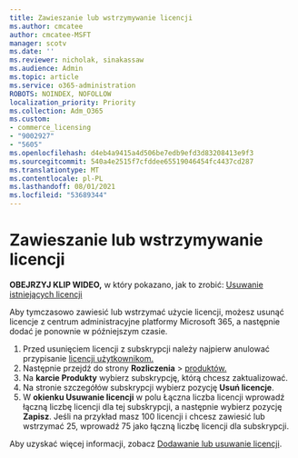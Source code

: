```yaml
---
title: Zawieszanie lub wstrzymywanie licencji
ms.author: cmcatee
author: cmcatee-MSFT
manager: scotv
ms.date: ''
ms.reviewer: nicholak, sinakassaw
ms.audience: Admin
ms.topic: article
ms.service: o365-administration
ROBOTS: NOINDEX, NOFOLLOW
localization_priority: Priority
ms.collection: Adm_O365
ms.custom:
- commerce_licensing
- "9002927"
- "5605"
ms.openlocfilehash: d4eb4a9415a4d506be7edb9efd3d83208413e9f3
ms.sourcegitcommit: 540a4e2515f7cfddee65519046454fc4437cd287
ms.translationtype: MT
ms.contentlocale: pl-PL
ms.lasthandoff: 08/01/2021
ms.locfileid: "53689344"
---
```

# <a name="suspend-or-pause-licenses"></a>Zawieszanie lub wstrzymywanie licencji

**OBEJRZYJ KLIP WIDEO,** w który pokazano, jak to zrobić: [Usuwanie istniejących licencji](https://go.microsoft.com/fwlink/p/?linkid=2154938)

Aby tymczasowo zawiesić lub wstrzymać użycie licencji, możesz usunąć licencje z centrum administracyjne platformy Microsoft 365, a następnie dodać je ponownie w późniejszym czasie.

1. Przed usunięciem licencji z subskrypcji należy najpierw anulować przypisanie [licencji użytkownikom.](/microsoft-365/admin/manage/remove-licenses-from-users)
2. Następnie przejdź do strony **Rozliczenia**  >  [produktów.](https://go.microsoft.com/fwlink/p/?linkid=842054)
3. Na **karcie Produkty** wybierz subskrypcję, którą chcesz zaktualizować.
4. Na stronie szczegółów subskrypcji wybierz pozycję **Usuń licencje**.
5. W **okienku Usuwanie licencji**  w polu Łączna liczba licencji wprowadź łączną liczbę licencji dla tej subskrypcji, a następnie wybierz pozycję **Zapisz**. Jeśli na przykład masz 100 licencji i chcesz zawiesić lub wstrzymać 25, wprowadź 75 jako łączną liczbę licencji dla subskrypcji.

Aby uzyskać więcej informacji, zobacz [Dodawanie lub usuwanie licencji](/microsoft-365/commerce/licenses/buy-licenses).